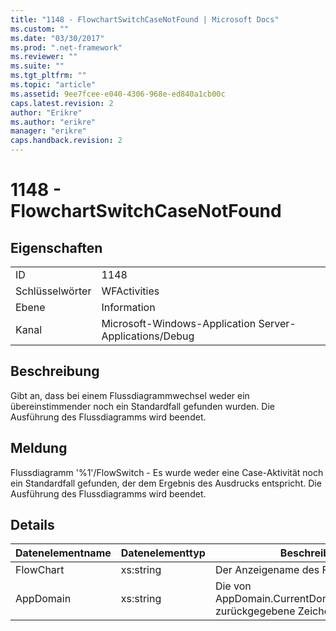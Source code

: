 ```yaml
---
title: "1148 - FlowchartSwitchCaseNotFound | Microsoft Docs"
ms.custom: ""
ms.date: "03/30/2017"
ms.prod: ".net-framework"
ms.reviewer: ""
ms.suite: ""
ms.tgt_pltfrm: ""
ms.topic: "article"
ms.assetid: 9ee7fcee-e040-4306-968e-ed840a1cb00c
caps.latest.revision: 2
author: "Erikre"
ms.author: "erikre"
manager: "erikre"
caps.handback.revision: 2
---
```

# 1148 - FlowchartSwitchCaseNotFound
## Eigenschaften  
  
|||  
|-|-|  
|ID|1148|  
|Schlüsselwörter|WFActivities|  
|Ebene|Information|  
|Kanal|Microsoft\-Windows\-Application Server\-Applications\/Debug|  
  
## Beschreibung  
 Gibt an, dass bei einem Flussdiagrammwechsel weder ein übereinstimmender noch ein Standardfall gefunden wurden.  Die Ausführung des Flussdiagramms wird beendet.  
  
## Meldung  
 Flussdiagramm '%1'\/FlowSwitch \- Es wurde weder eine Case\-Aktivität noch ein Standardfall gefunden, der dem Ergebnis des Ausdrucks entspricht.  Die Ausführung des Flussdiagramms wird beendet.  
  
## Details  
  
|Datenelementname|Datenelementtyp|Beschreibung|  
|----------------------|---------------------|------------------|  
|FlowChart|xs:string|Der Anzeigename des FlowChart.|  
|AppDomain|xs:string|Die von AppDomain.CurrentDomain.FriendlyName zurückgegebene Zeichenfolge.|